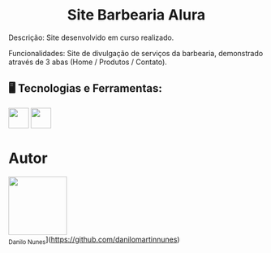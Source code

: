 ## <h1 align="center"> Site Barbearia Alura </h1>

Descrição: Site desenvolvido em curso realizado.

Funcionalidades: Site de divulgação de serviços da barbearia, demonstrado através de 3 abas (Home / Produtos / Contato).

## 🖥️ Tecnologias e Ferramentas:

<img src="https://cdn.jsdelivr.net/gh/devicons/devicon/icons/css3/css3-original-wordmark.svg" width="40" height="40" /> <img src="https://cdn.jsdelivr.net/gh/devicons/devicon/icons/html5/html5-original-wordmark.svg" width="40" height="40" />

# Autor

<img src="https://avatars.githubusercontent.com/u/113385253?v=4" width=115><br><sub>Danilo Nunes</sub>](https://github.com/danilomartinnunes) 
